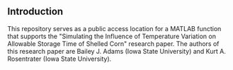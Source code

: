 ## Introduction

This repository serves as a public access location for a MATLAB function that supports the "Simulating the Influence of Temperature Variation on Allowable Storage Time of Shelled Corn" research paper.  The authors of this research paper are Bailey J. Adams (Iowa State University) and Kurt A. Rosentrater (Iowa State University).
